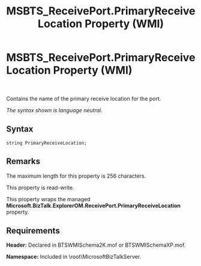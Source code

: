 ﻿---
title: MSBTS_ReceivePort.PrimaryReceiveLocation Property (WMI)
TOCTitle: MSBTS_ReceivePort.PrimaryReceiveLocation Property (WMI)
ms:assetid: 2205327d-7cbc-4885-9ac7-491e6aed7611
ms:mtpsurl: https://msdn.microsoft.com/en-us/library/Aa559176(v=BTS.80)
ms:contentKeyID: 51526732
ms.date: 08/30/2017
mtps_version: v=BTS.80
---

# MSBTS\_ReceivePort.PrimaryReceiveLocation Property (WMI)

 

Contains the name of the primary receive location for the port.

*The syntax shown is language neutral.*

## Syntax

``` 
string PrimaryReceiveLocation;  
```

## Remarks

The maximum length for this property is 256 characters.

This property is read-write.

This property wraps the managed **Microsoft.BizTalk.ExplorerOM.ReceivePort.PrimaryReceiveLocation** property.

## Requirements

**Header:** Declared in BTSWMISchema2K.mof or BTSWMISchemaXP.mof.

**Namespace:** Included in \\root\\MicrosoftBizTalkServer.

